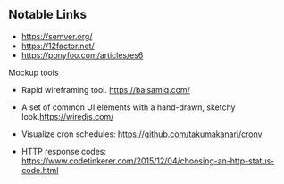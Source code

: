 ## Notable Links


* https://semver.org/
* https://12factor.net/
* https://ponyfoo.com/articles/es6

Mockup tools
* Rapid wireframing tool. https://balsamiq.com/
* A set of common UI elements with a hand-drawn, sketchy look.https://wiredjs.com/

* Visualize cron schedules: https://github.com/takumakanari/cronv
* HTTP response codes: https://www.codetinkerer.com/2015/12/04/choosing-an-http-status-code.html
